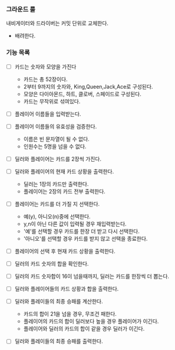 ### 그라운드 룰
내비게이터와 드라이버는 커밋 단위로 교체한다.
- 배려한다.

### 기능 목록
- [ ] 카드는 숫자와 모양을 가진다
  - 카드는 총 52장이다. 
  - 2부터 9까지의 숫자와, King,Queen,Jack,Ace로 구성된다.
  - 모양은 다이아몬드, 하트, 클로버, 스페이드로 구성된다.
  - 카드는 무작위로 섞여있다.

- [ ] 플레이어 이름들을 입력받는다.

- [ ] 플레이어 이름들의 유효성을 검증한다.
  - 이름은 빈 문자열이 될 수 없다.
  - 인원수는 5명을 넘을 수 없다.

- [ ] 딜러와 플레이어는 카드를 2장씩 가진다.

- [ ] 딜러와 플레이어의 현재 카드 상황을 출력한다.
  - 딜러는 1장의 카드만 출력한다.
  - 플레이어는 2장의 카드 전부 출력한다.

- [ ] 플레이어는 카드를 더 가질 지 선택한다.
  - 예(y), 아니오(n)중에 선택한다.
  - y,n이 아닌 다른 값이 입력될 경우 재입력받는다.
  - '예'를 선택할 경우 카드를 한장 더 받고 다시 선택한다.
  - '아니오'를 선택할 경우 카드를 받지 않고 선택을 종료한다.

- [ ] 플레이어의 선택 후 현재 카드 상황을 출력한다.

- [ ] 딜러의 카드 숫자의 합을 확인한다.

- [ ] 딜러의 카드 숫자합이 16이 넘을때까지, 딜러는 카드를 한장씩 더 뽑는다.

- [ ] 딜러와 플레이어들의 카드 상황과 합을 출력한다.

- [ ] 딜러와 플레이들의 최종 승패를 계산한다.
  - 카드의 합이 21을 넘을 경우, 무조건 패한다.
  - 플레이어의 카드의 합이 딜러보다 높을 경우 플레이어가 이긴다.
  - 플레이어와 딜러의 카드의 합이 같을 경우 딜러가 이긴다.
  
- [ ] 딜러와 플레이들의 최종 승패를 출력한다.
